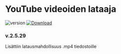 # YouTube videoiden lataaja

![version](https://img.shields.io/badge/version-v2.5.34-blue)
[![Download][Download-badge]][Download-link]

[Download-badge]: https://img.shields.io/badge/Lataa-v2.5.34%20-orange
[Download-link]: https://github.com/artex100/laturi/raw/main/mysetup.exe

### v.2.5.29
Lisättiin latausmahdollisuus .mp4 tiedostoille
